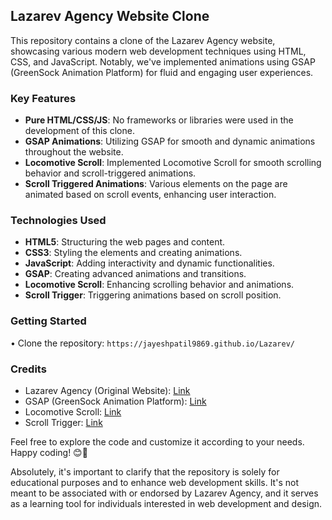 ## Lazarev Agency Website Clone

This repository contains a clone of the Lazarev Agency website, showcasing various modern web development techniques using HTML, CSS, and JavaScript. Notably, we've implemented animations using GSAP (GreenSock Animation Platform) for fluid and engaging user experiences. 

### Key Features
- **Pure HTML/CSS/JS**: No frameworks or libraries were used in the development of this clone.
- **GSAP Animations**: Utilizing GSAP for smooth and dynamic animations throughout the website.
- **Locomotive Scroll**: Implemented Locomotive Scroll for smooth scrolling behavior and scroll-triggered animations.
- **Scroll Triggered Animations**: Various elements on the page are animated based on scroll events, enhancing user interaction.

### Technologies Used
- **HTML5**: Structuring the web pages and content.
- **CSS3**: Styling the elements and creating animations.
- **JavaScript**: Adding interactivity and dynamic functionalities.
- **GSAP**: Creating advanced animations and transitions.
- **Locomotive Scroll**: Enhancing scrolling behavior and animations.
- **Scroll Trigger**: Triggering animations based on scroll position.
### Getting Started

• Clone the repository: `https://jayeshpatil9869.github.io/Lazarev/`


### Credits
- Lazarev Agency (Original Website): [Link](https://www.lazarev.agency/)
- GSAP (GreenSock Animation Platform): [Link](https://greensock.com/gsap/)
- Locomotive Scroll: [Link](https://github.com/locomotivemtl/locomotive-scroll)
- Scroll Trigger: [Link](https://greensock.com/docs/v3/Plugins/ScrollTrigger)

Feel free to explore the code and customize it according to your needs. Happy coding! 😊🚀


Absolutely, it's important to clarify that the repository is solely for educational purposes and to enhance web development skills. It's not meant to be associated with or endorsed by Lazarev Agency, and it serves as a learning tool for individuals interested in web development and design.

